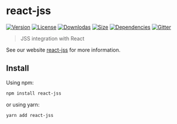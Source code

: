 # react-jss

[![Version](https://img.shields.io/npm/v/react-jss.svg?style=flat)](https://npmjs.org/package/react-jss)
[![License](https://img.shields.io/npm/l/react-jss.svg?style=flat)](https://github.com/cssinjs/jss/blob/master/LICENSE)
[![Downlodas](https://img.shields.io/npm/dm/react-jss.svg?style=flat)](https://npmjs.org/package/react-jss)
[![Size](https://img.shields.io/bundlephobia/minzip/react-jss.svg?style=flat)](https://npmjs.org/package/react-jss)
[![Dependencies](https://img.shields.io/david/cssinjs/jss.svg?path=packages%2Freact-jss&style=flat)](https://npmjs.org/package/react-jss)
[![Gitter](https://badges.gitter.im/JoinChat.svg)](https://gitter.im/cssinjs/lobby)

> JSS integration with React

See our website [react-jss](https://cssinjs.org/react-jss?v=v10.0.0) for more information.

## Install

Using npm:

```sh
npm install react-jss
```

or using yarn:

```sh
yarn add react-jss
```
